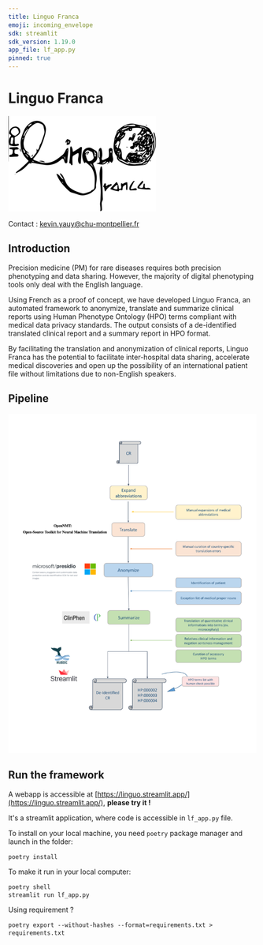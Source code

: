 ```yaml
---
title: Linguo Franca
emoji: incoming_envelope
sdk: streamlit
sdk_version: 1.19.0 
app_file: lf_app.py
pinned: true
---
```


# Linguo Franca

![](img/logo_300x.png)


Contact : [kevin.yauy@chu-montpellier.fr](mailto:kevin.yauy@chu-montpellier.fr)

## Introduction

Precision medicine (PM) for rare diseases requires both precision phenotyping and data sharing. However, the majority of digital phenotyping tools only deal with the English language. 

Using French as a proof of concept, we have developed Linguo Franca, an automated framework to anonymize, translate and summarize clinical reports using Human Phenotype Ontology (HPO) terms compliant with medical data privacy standards. The output consists of a de-identified translated clinical report and a summary report in HPO format. 

By facilitating the translation and anonymization of clinical reports, Linguo Franca has the potential to facilitate inter-hospital data sharing, accelerate medical discoveries and open up the possibility of an international patient file without limitations due to non-English speakers.

## Pipeline 

![](img/pipeline.png)

## Run the framework

A webapp is accessible at [https://linguo.streamlit.app/](https://linguo.streamlit.app/), **please try it !**

It's a streamlit application, where code is accessible in ̀`lf_app.py` file. 

To install on your local machine, you need `poetry` package manager and launch in the folder:
```
poetry install
```

To make it run in your local computer:
```
poetry shell
streamlit run lf_app.py
```

Using requirement ?
```
poetry export --without-hashes --format=requirements.txt > requirements.txt
```